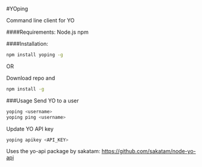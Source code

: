 #YOping

Command line client for YO

####Requirements: 
Node.js
npm

####Installation:

```sh
npm install yoping -g
```

OR

Download repo and
```sh
npm install -g
```


###Usage
Send YO to a user
```sh
yoping <username> 
yoping ping <username>
``` 
Update YO API key

```sh
yoping apikey <API_KEY>
```


Uses the yo-api package by sakatam: https://github.com/sakatam/node-yo-api
